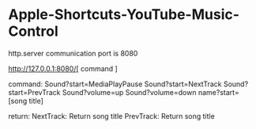 # Apple-Shortcuts-YouTube-Music-Control

http.server communication
port is 8080

http://127.0.0.1:8080/[ command ]

command:
               Sound?start=MediaPlayPause
               Sound?start=NextTrack
               Sound?start=PrevTrack
               Sound?volume=up
               Sound?volume=down
               name?start= [song title]

return:
               NextTrack: Return song title
               PrevTrack: Return song title
